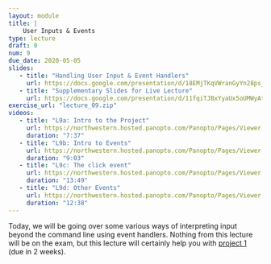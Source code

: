 ```yaml
---
layout: module
title: | 
    User Inputs & Events
type: lecture
draft: 0
num: 9
due_date: 2020-05-05
slides: 
   - title: "Handling User Input & Event Handlers"
     url: https://docs.google.com/presentation/d/18EMjTKqVWranGyYn28ps_dfExS-qdBQQ1JJRHiRF4Es/edit?usp=sharing
   - title: "Supplementary Slides for Live Lecture"
     url: https://docs.google.com/presentation/d/11fqiTJBxYyaUx5oUMWyAtcCZXw4XQ8WxNYC7JNiC11A/edit?usp=sharing
exercise_url: "lecture_09.zip"
videos:
   - title: "L9a: Intro to the Project"
     url: https://northwestern.hosted.panopto.com/Panopto/Pages/Viewer.aspx?id=199fcb53-bb24-4361-af72-abb1003273d0
     duration: "7:37"
   - title: "L9b: Intro to Events"
     url: https://northwestern.hosted.panopto.com/Panopto/Pages/Viewer.aspx?id=655cd60d-4da6-4f63-bea7-abb10037d06a
     duration: "9:03"
   - title: "L9c: The click event"
     url: https://northwestern.hosted.panopto.com/Panopto/Pages/Viewer.aspx?id=224d7392-0b3e-4c72-a2fe-abb1003b133a
     duration: "13:49"
   - title: "L9d: Other Events"
     url: https://northwestern.hosted.panopto.com/Panopto/Pages/Viewer.aspx?id=39a1de66-cff1-4f91-be90-abb1003f24f0
     duration: "12:38"
---
```


Today, we will be going over some various ways of interpreting input beyond the command line using event handlers. Nothing from this lecture will be on the exam, but this lecture will certainly help you with [project 1](../assignments/p1) (due in 2 weeks).